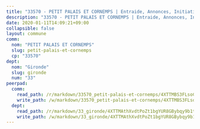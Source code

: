 ```yaml
---
title: "33570 - PETIT PALAIS ET CORNEMPS | Entraide, Annonces, Initiatives"
description: "33570 - PETIT PALAIS ET CORNEMPS | Entraide, Annonces, Initiatives"
date: 2020-01-11T14:09:21+09:00
collapsible: false
layout: commune
comm:
  nom: "PETIT PALAIS ET CORNEMPS"
  slug: petit-palais-et-cornemps
  cp: "33570"
dept:
  nom: "Gironde"
  slug: gironde
  num: "33"
peerpad:
  comm:
    read_path: /r/markdown/33570_petit-palais-et-cornemps/4XTTMBS3FLsoCrHM5St1mwCqy3CLjxJoMD5fXQBAa6RpSJg85
    write_path: /w/markdown/33570_petit-palais-et-cornemps/4XTTMBS3FLsoCrHM5St1mwCqy3CLjxJoMD5fXQBAa6RpSJg85-K3TgTsLbZXNzfcd9GG6KYBzKWtMc7YPAeJr8QF8sn96vCdytnEQV45g1C9p2uHoMUmA7iCSXZTuFo9SY1Kr61v8XG9phnXxpTPJqmY1UrDENHCtgmrQPRi7hiFB3vimiwEJb1Gzh
  dept:
    read_path: /r/markdown/33_gironde/4XTTMAthXvdtPoZt1bgYUR8GBybqy9b1tLUaaKDw5iKj57LRt
    write_path: /w/markdown/33_gironde/4XTTMAthXvdtPoZt1bgYUR8GBybqy9b1tLUaaKDw5iKj57LRt-K3TgU8ogmN5s8hbKrZhkV9P1KQiFepNWXjoYRvdMTW1jt7eRXTmrjG677tN9mcUTsALjzYGgb8mvcrYPJn2Jd8cTiBmF9aZcbgdcQL1kzCPJnSf6X8tpEcGPdTr5qT6cQqEpt6oQ
---
```


